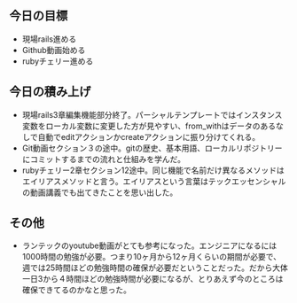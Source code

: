 ## 今日の目標

- 現場rails進める
- Github動画始める
- rubyチェリー進める

## 今日の積み上げ
- 現場rails3章編集機能部分終了。パーシャルテンプレートではインスタンス変数をローカル変数に変更した方が見やすい、from_withはデータのあるなしで自動でeditアクションかcreateアクションに振り分けてくれる。
- Git動画セクション３の途中。gitの歴史、基本用語、ローカルリポジトリーにコミットするまでの流れと仕組みを学んだ。
- rubyチェリー2章セクション12途中。同じ機能で名前だけ異なるメソッドはエイリアスメソッドと言う。エイリアスという言葉はテックエッセンシャルの動画講義でも出てきたことを思い出した。

## その他
- ランテックのyoutube動画がとても参考になった。エンジニアになるには1000時間の勉強が必要。つまり10ヶ月から12ヶ月くらいの期間が必要で、週では25時間ほどの勉強時間の確保が必要だということだった。だから大体一日3から４時間ほどの勉強時間が必要になるが、とりあえず今のところは確保できてるのかなと思った。
